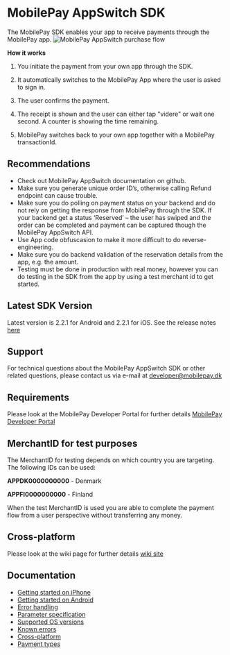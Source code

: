 # MobilePay AppSwitch SDK
The MobilePay SDK enables your app to receive payments through the MobilePay app.
![][1]

**How it works**  
1. You initiate the payment from your own app through the SDK.

1. It automatically switches to the MobilePay App where the user is asked to sign in.

1. The user confirms the payment.

1. The receipt is shown and the user can either tap "videre" or wait one second. A counter is showing the time remaining.

1. MobilePay switches back to your own app together with a MobilePay transactionId.

## Recommendations

- Check out MobilePay AppSwitch documentation on github.
- Make sure you generate unique order ID’s, otherwise calling Refund endpoint can cause trouble.
- Make sure you do polling on payment status on your backend and do not rely on getting the response from MobilePay through the SDK.
If your backend get a status ‘Reserved’ – the user has swiped and the order can be completed and payment can be captured though the MobilePay AppSwitch API.
- Use App code obfuscasion to make it more difficult to do reverse-engineering.
- Make sure you do backend validation of the reservation details from the app, e.g. the amount.
- Testing must be done in production with real money, however you can do testing in the SDK from the app by using a test merchant id to get started.

## Latest SDK Version
Latest version is 2.2.1 for Android and 2.2.1 for iOS.
See the release notes [here](https://github.com/MobilePayDev/MobilePay-AppSwitch-SDK/releases)

## Support
For technical questions about the MobilePay AppSwitch SDK or other related questions, please contact us via e-mail at [developer@mobilepay.dk](mailto://developer@mobilepay.dk)

## Requirements
Please look at the MobilePay Developer Portal for further details [MobilePay Developer Portal](https://developer.mobilepay.dk/appswitch-main)

  [1]: https://github.com/MobilePayDev/MobilePay-AppSwitch-SDK/blob/master/doc/wiki/images/mobilepay_appswitch_purchase_flow.png "MobilePay AppSwitch purchase flow"

## MerchantID for test purposes
The MerchantID for testing depends on which country you are targeting. The following IDs can be used:

**APPDK0000000000** - Denmark

**APPFI0000000000** - Finland

When the test MerchantID is used you are able to complete the payment flow from a user perspective without transferring any money.

## Cross-platform
Please look at the wiki page for further details [wiki site](https://github.com/MobilePayDev/MobilePay-AppSwitch-SDK/wiki/Cross-platform)

## Documentation
 * [Getting started on iPhone](https://github.com/MobilePayDev/MobilePay-AppSwitch-SDK/wiki/Getting-started-on-iPhone)
 * [Getting started on Android](https://github.com/MobilePayDev/MobilePay-AppSwitch-SDK/wiki/Getting-started-on-Android)
 * [Error handling](https://github.com/MobilePayDev/MobilePay-AppSwitch-SDK/wiki/Error-handling)
 * [Parameter specification](https://github.com/MobilePayDev/MobilePay-AppSwitch-SDK/wiki/Parameter-specification)
 * [Supported OS versions](https://github.com/MobilePayDev/MobilePay-AppSwitch-SDK/wiki/Supported-OS-versions)
 * [Known errors](https://github.com/MobilePayDev/MobilePay-AppSwitch-SDK/wiki/Known-errors)
 * [Cross-platform](https://github.com/MobilePayDev/MobilePay-AppSwitch-SDK/wiki/Cross-platform)
 * [Payment types](https://github.com/MobilePayDev/MobilePay-AppSwitch-SDK/wiki/Payment-types)
